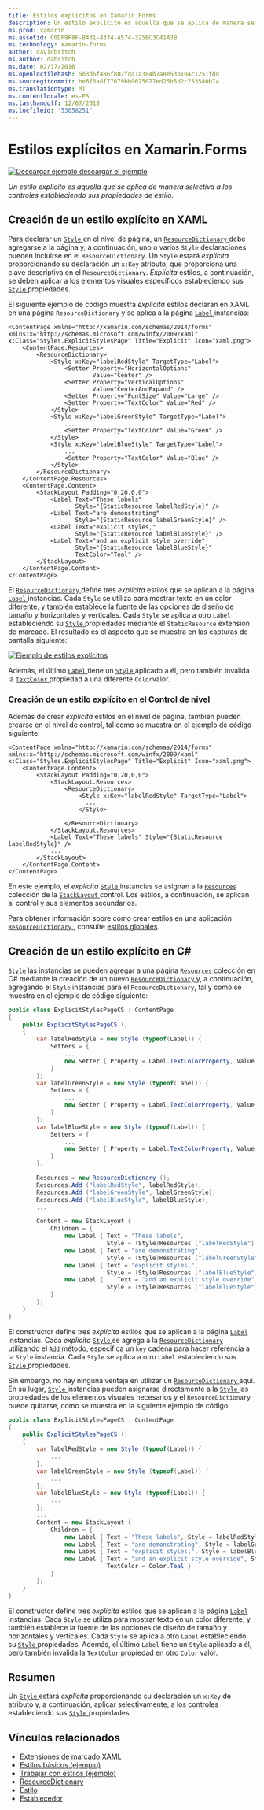 ```yaml
---
title: Estilos explícitos en Xamarin.Forms
description: Un estilo explícito es aquella que se aplica de manera selectiva a los controles estableciendo sus propiedades de estilo. En este artículo se explica cómo consumir estilos explícitos en una aplicación de Xamarin.Forms.
ms.prod: xamarin
ms.assetid: C0DF9F8F-B431-4374-A574-325BC3C41A3B
ms.technology: xamarin-forms
author: davidbritch
ms.author: dabritch
ms.date: 02/17/2016
ms.openlocfilehash: 5b3d6f486f802fda1a384b7a8e53b104c1251fdd
ms.sourcegitcommit: be6f6a8f77679bb9675077ed25b5d2c753580b74
ms.translationtype: MT
ms.contentlocale: es-ES
ms.lasthandoff: 12/07/2018
ms.locfileid: "53058251"
---
```

# <a name="explicit-styles-in-xamarinforms"></a>Estilos explícitos en Xamarin.Forms

[![Descargar ejemplo](~/media/shared/download.png) descargar el ejemplo](https://developer.xamarin.com/samples/xamarin-forms/UserInterface/Styles/BasicStyles/)

_Un estilo explícito es aquella que se aplica de manera selectiva a los controles estableciendo sus propiedades de estilo._

## <a name="creating-an-explicit-style-in-xaml"></a>Creación de un estilo explícito en XAML

Para declarar un [ `Style` ](xref:Xamarin.Forms.Style) en el nivel de página, un [ `ResourceDictionary` ](xref:Xamarin.Forms.ResourceDictionary) debe agregarse a la página y, a continuación, uno o varios `Style` declaraciones pueden incluirse en el `ResourceDictionary`. Un `Style` estará *explícita* proporcionando su declaración un `x:Key` atributo, que proporciona una clave descriptiva en el `ResourceDictionary`. *Explícita* estilos, a continuación, se deben aplicar a los elementos visuales específicos estableciendo sus [ `Style` ](xref:Xamarin.Forms.VisualElement.Style) propiedades.

El siguiente ejemplo de código muestra *explícita* estilos declaran en XAML en una página `ResourceDictionary` y se aplica a la página [ `Label` ](xref:Xamarin.Forms.Label) instancias:

```xaml
<ContentPage xmlns="http://xamarin.com/schemas/2014/forms" xmlns:x="http://schemas.microsoft.com/winfx/2009/xaml" x:Class="Styles.ExplicitStylesPage" Title="Explicit" Icon="xaml.png">
    <ContentPage.Resources>
        <ResourceDictionary>
            <Style x:Key="labelRedStyle" TargetType="Label">
                <Setter Property="HorizontalOptions"
                        Value="Center" />
                <Setter Property="VerticalOptions"
                        Value="CenterAndExpand" />
                <Setter Property="FontSize" Value="Large" />
                <Setter Property="TextColor" Value="Red" />
            </Style>
            <Style x:Key="labelGreenStyle" TargetType="Label">
                ...
                <Setter Property="TextColor" Value="Green" />
            </Style>
            <Style x:Key="labelBlueStyle" TargetType="Label">
                ...
                <Setter Property="TextColor" Value="Blue" />
            </Style>
        </ResourceDictionary>
    </ContentPage.Resources>
    <ContentPage.Content>
        <StackLayout Padding="0,20,0,0">
            <Label Text="These labels"
                   Style="{StaticResource labelRedStyle}" />
            <Label Text="are demonstrating"
                   Style="{StaticResource labelGreenStyle}" />
            <Label Text="explicit styles,"
                   Style="{StaticResource labelBlueStyle}" />
            <Label Text="and an explicit style override"
                   Style="{StaticResource labelBlueStyle}"
                   TextColor="Teal" />
        </StackLayout>
    </ContentPage.Content>
</ContentPage>
```

El [ `ResourceDictionary` ](xref:Xamarin.Forms.ResourceDictionary) define tres *explícita* estilos que se aplican a la página [ `Label` ](xref:Xamarin.Forms.Label) instancias. Cada `Style` se utiliza para mostrar texto en un color diferente, y también establece la fuente de las opciones de diseño de tamaño y horizontales y verticales. Cada `Style` se aplica a otro `Label` estableciendo su [ `Style` ](xref:Xamarin.Forms.VisualElement.Style) propiedades mediante el `StaticResource` extensión de marcado. El resultado es el aspecto que se muestra en las capturas de pantalla siguiente:

[![](explicit-images/explicit-styles.png "Ejemplo de estilos explícitos")](explicit-images/explicit-styles-large.png#lightbox "ejemplo estilos explícitos")

Además, el último [ `Label` ](xref:Xamarin.Forms.Label) tiene un [ `Style` ](xref:Xamarin.Forms.Style) aplicado a él, pero también invalida la [ `TextColor` ](xref:Xamarin.Forms.Label.TextColor) propiedad a una diferente `Color`valor.

### <a name="creating-an-explicit-style-at-the-control-level"></a>Creación de un estilo explícito en el Control de nivel

Además de crear *explícita* estilos en el nivel de página, también pueden crearse en el nivel de control, tal como se muestra en el ejemplo de código siguiente:

```xaml
<ContentPage xmlns="http://xamarin.com/schemas/2014/forms" xmlns:x="http://schemas.microsoft.com/winfx/2009/xaml" x:Class="Styles.ExplicitStylesPage" Title="Explicit" Icon="xaml.png">
    <ContentPage.Content>
        <StackLayout Padding="0,20,0,0">
            <StackLayout.Resources>
                <ResourceDictionary>
                    <Style x:Key="labelRedStyle" TargetType="Label">
                      ...
                    </Style>
                    ...
                </ResourceDictionary>
            </StackLayout.Resources>
            <Label Text="These labels" Style="{StaticResource labelRedStyle}" />
            ...
        </StackLayout>
    </ContentPage.Content>
</ContentPage>
```

En este ejemplo, el *explícita* [ `Style` ](xref:Xamarin.Forms.Style) instancias se asignan a la [ `Resources` ](xref:Xamarin.Forms.VisualElement.Resources) colección de la [ `StackLayout` ](xref:Xamarin.Forms.StackLayout) control. Los estilos, a continuación, se aplican al control y sus elementos secundarios.

Para obtener información sobre cómo crear estilos en una aplicación [ `ResourceDictionary` ](xref:Xamarin.Forms.ResourceDictionary), consulte [estilos globales](~/xamarin-forms/user-interface/styles/application.md).

## <a name="creating-an-explicit-style-in-c35"></a>Creación de un estilo explícito en C&#35;

[`Style`](xref:Xamarin.Forms.Style) las instancias se pueden agregar a una página [ `Resources` ](xref:Xamarin.Forms.VisualElement.Resources) colección en C# mediante la creación de un nuevo [ `ResourceDictionary` ](xref:Xamarin.Forms.ResourceDictionary)y, a continuación, agregando el `Style` instancias para el `ResourceDictionary`, tal y como se muestra en el ejemplo de código siguiente:

```csharp
public class ExplicitStylesPageCS : ContentPage
{
    public ExplicitStylesPageCS ()
    {
        var labelRedStyle = new Style (typeof(Label)) {
            Setters = {
                ...
                new Setter { Property = Label.TextColorProperty, Value = Color.Red    }
            }
        };
        var labelGreenStyle = new Style (typeof(Label)) {
            Setters = {
                ...
                new Setter { Property = Label.TextColorProperty, Value = Color.Green }
            }
        };
        var labelBlueStyle = new Style (typeof(Label)) {
            Setters = {
                ...
                new Setter { Property = Label.TextColorProperty, Value = Color.Blue }
            }
        };

        Resources = new ResourceDictionary ();
        Resources.Add ("labelRedStyle", labelRedStyle);
        Resources.Add ("labelGreenStyle", labelGreenStyle);
        Resources.Add ("labelBlueStyle", labelBlueStyle);
        ...

        Content = new StackLayout {
            Children = {
                new Label { Text = "These labels",
                            Style = (Style)Resources ["labelRedStyle"] },
                new Label { Text = "are demonstrating",
                            Style = (Style)Resources ["labelGreenStyle"] },
                new Label { Text = "explicit styles,",
                            Style = (Style)Resources ["labelBlueStyle"] },
                new Label {    Text = "and an explicit style override",
                            Style = (Style)Resources ["labelBlueStyle"], TextColor = Color.Teal }
            }
        };
    }
}
```

El constructor define tres *explícita* estilos que se aplican a la página [ `Label` ](xref:Xamarin.Forms.Label) instancias. Cada *explícita* [ `Style` ](xref:Xamarin.Forms.Style) se agrega a la [ `ResourceDictionary` ](xref:Xamarin.Forms.ResourceDictionary) utilizando el [ `Add` ](xref:Xamarin.Forms.ResourceDictionary.Add(System.String,System.Object)) método, especifica un `key` cadena para hacer referencia a la `Style` instancia. Cada `Style` se aplica a otro `Label` estableciendo sus [ `Style` ](xref:Xamarin.Forms.VisualElement.Style) propiedades.

Sin embargo, no hay ninguna ventaja en utilizar un [ `ResourceDictionary` ](xref:Xamarin.Forms.ResourceDictionary) aquí. En su lugar, [ `Style` ](xref:Xamarin.Forms.Style) instancias pueden asignarse directamente a la [ `Style` ](xref:Xamarin.Forms.VisualElement.Style) las propiedades de los elementos visuales necesarios y el `ResourceDictionary` puede quitarse, como se muestra en la siguiente ejemplo de código:

```csharp
public class ExplicitStylesPageCS : ContentPage
{
    public ExplicitStylesPageCS ()
    {
        var labelRedStyle = new Style (typeof(Label)) {
            ...
        };
        var labelGreenStyle = new Style (typeof(Label)) {
            ...
        };
        var labelBlueStyle = new Style (typeof(Label)) {
            ...
        };
        ...
        Content = new StackLayout {
            Children = {
                new Label { Text = "These labels", Style = labelRedStyle },
                new Label { Text = "are demonstrating", Style = labelGreenStyle },
                new Label { Text = "explicit styles,", Style = labelBlueStyle },
                new Label { Text = "and an explicit style override", Style = labelBlueStyle,
                            TextColor = Color.Teal }
            }
        };
    }
}
```

El constructor define tres *explícita* estilos que se aplican a la página [ `Label` ](xref:Xamarin.Forms.Label) instancias. Cada `Style` se utiliza para mostrar texto en un color diferente, y también establece la fuente de las opciones de diseño de tamaño y horizontales y verticales. Cada `Style` se aplica a otro `Label` estableciendo su [ `Style` ](xref:Xamarin.Forms.VisualElement.Style) propiedades. Además, el último `Label` tiene un `Style` aplicado a él, pero también invalida la `TextColor` propiedad en otro `Color` valor.

## <a name="summary"></a>Resumen

Un [ `Style` ](xref:Xamarin.Forms.Style) estará *explícita* proporcionando su declaración un `x:Key` de atributo y, a continuación, aplicar selectivamente, a los controles estableciendo sus [ `Style` ](xref:Xamarin.Forms.VisualElement.Style) propiedades.



## <a name="related-links"></a>Vínculos relacionados

- [Extensiones de marcado XAML](~/xamarin-forms/xaml/xaml-basics/xaml-markup-extensions.md)
- [Estilos básicos (ejemplo)](https://developer.xamarin.com/samples/xamarin-forms/UserInterface/Styles/BasicStyles/)
- [Trabajar con estilos (ejemplo)](https://developer.xamarin.com/samples/xamarin-forms/WorkingWithStyles/)
- [ResourceDictionary](xref:Xamarin.Forms.ResourceDictionary)
- [Estilo](xref:Xamarin.Forms.Style)
- [Establecedor](xref:Xamarin.Forms.Setter)
